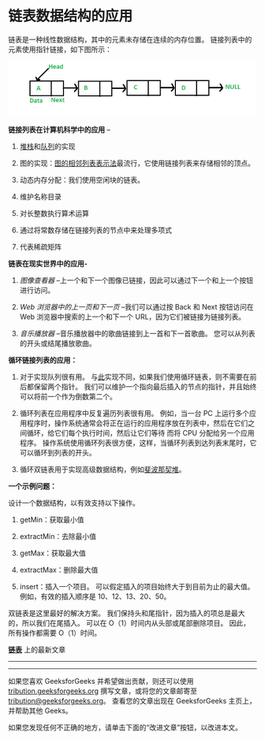 # 链表数据结构的应用

链表是一种线性数据结构，其中的元素未存储在连续的内存位置。 链接列表中的元素使用指针链接，如下图所示：

![](img/d97a233bf3c89e80c46e6a3193e851d6.png)

**链接列表在计算机科学中的应用** –

1.  [堆栈](https://www.geeksforgeeks.org/stack-data-structure/)和[队列](https://www.geeksforgeeks.org/queue-data-structure/)的实现

2.  图的实现：[图的相邻列表表示法](https://www.geeksforgeeks.org/graph-and-its-representations/)最流行，它使用链接列表来存储相邻的顶点。

3.  动态内存分配：我们使用空闲块的链表。

4.  维护名称目录

5.  对长整数执行算术运算

6.  通过将常数存储在链接列表的节点中来处理多项式

7.  代表稀疏矩阵

**链表在现实世界中的应用-**

1.  *图像查看器* –上一个和下一个图像已链接，因此可以通过下一个和上一个按钮进行访问。

2.  *Web 浏览器中的上一页和下一页* –我们可以通过按 Back 和 Next 按钮访问在 Web 浏览器中搜索的上一个和下一个 URL，因为它们被链接为链接列表。

3.  *音乐播放器* –音乐播放器中的歌曲链接到上一首和下一首歌曲。 您可以从列表的开头或结尾播放歌曲。

**循环链接列表的应用：**

1.  对于实现队列很有用。 与[此](http://quiz.geeksforgeeks.org/queue-set-2-linked-list-implementation/)实现不同，如果我们使用循环链表，则不需要在前后都保留两个指针。 我们可以维护一个指向最后插入的节点的指针，并且始终可以将前一个作为倒数第二个。

2.  循环列表在应用程序中反复遍历列表很有用。 例如，当一台 PC 上运行多个应用程序时，操作系统通常会将正在运行的应用程序放在列表中，然后在它们之间循环，给它们每个执行时间，然后让它们等待 而将 CPU 分配给另一个应用程序。 操作系统使用循环列表很方便，这样，当循环列表到达列表末尾时，它可以循环到列表的开头。

3.  循环双链表用于实现高级数据结构，例如[斐波那契堆](http://en.wikipedia.org/wiki/Fibonacci_heap)。

**一个示例问题：**

设计一个数据结构，以有效支持以下操作。

1.  getMin：获取最小值

2.  extractMin：去除最小值

3.  getMax：获取最大值

4.  extractMax：删除最大值

5.  insert：插入一个项目。 可以假定插入的项目始终大于到目前为止的最大值。 例如，有效的插入顺序是 10、12、13、20、50。

双链表是这里最好的解决方案。 我们保持头和尾指针，因为插入的项总是最大的，所以我们在尾插入。 可以在 O（1）时间内从头部或尾部删除项目。 因此，所有操作都需要 O（1）时间。

**[链表](https://www.geeksforgeeks.org/category/linked-list/)** 上的最新文章



* * *

* * *

如果您喜欢 GeeksforGeeks 并希望做出贡献，则还可以使用 [tribution.geeksforgeeks.org](https://contribute.geeksforgeeks.org/) 撰写文章，或将您的文章邮寄至 tribution@geeksforgeeks.org。 查看您的文章出现在 GeeksforGeeks 主页上，并帮助其他 Geeks。

如果您发现任何不正确的地方，请单击下面的“改进文章”按钮，以改进本文。